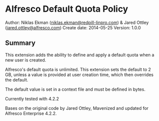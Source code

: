 # Alfresco Default Quota Policy

Author: Niklas Ekman (niklas.ekman@redpill-linpro.com) & Jared Ottley (jared.ottley@alfresco.com)
Create date: 2014-05-25
Version: 1.0.0

## Summary
This extension adds the ability to define and apply a default quota when a new user is created.

Alfresco's default quota is unlimited. This extension sets the default to 2 GB, unless a value is provided at user creation time, which then overrides the default.

The default value is set in a context file and must be defined in bytes.

Currently tested with 4.2.2

Bases on the original code by Jared Ottley, Mavenized and updated for Alfresco Enterprise 4.2.2.